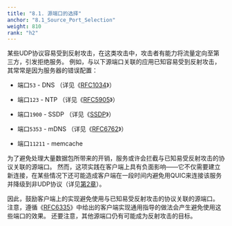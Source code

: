 ```yaml
---
title: "8.1. 源端口的选择"
anchor: "8.1_Source_Port_Selection"
weight: 810
rank: "h2"
---
```


某些UDP协议容易受到反射攻击，在这类攻击中，攻击者有能力将流量定向至第三方，引发拒绝服务。
例如，与以下源端口关联的应用已知容易受到反射攻击，其常常是因为服务器的错误配置：

* 端口`53` - DNS （详见《[RFC1034](https://www.rfc-editor.org/info/rfc1034)》）

* 端口`123` - NTP （详见《[RFC5905](https://www.rfc-editor.org/info/rfc5905)》）

* 端口`1900` - SSDP （详见《[SSDP](https://openconnectivity.org/upnp-specs/UPnP-arch-DeviceArchitecture-v2.0-20200417.pdf)》）

* 端口`5353` - mDNS （详见《[RFC6762](https://www.rfc-editor.org/info/rfc6762)》）

* 端口`11211` - memcache

为了避免处理大量数据包所带来的开销，服务或许会拦截与已知易受反射攻击的协议关联的源端口。
然而，这项实践在客户端上具有负面影响——它不仅需要建立新连接，在某些情况下还可能造成客户端在一段时间内避免用QUIC来连接该服务并降级到非UDP协议（详见[第2章](#2_The_Necessity_of_Fallback)）。

因此，鼓励客户端上的实现避免使用与已知易受反射攻击的协议关联的源端口。
注意，遵循《[RFC6335](https://www.rfc-editor.org/info/rfc6335)》中给出的客户端实现通用指导的做法会产生避免使用这些端口的效果。
还要注意，其他源端口仍有可能成为反射攻击的目标。

